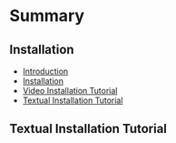 # Summary

## Installation

* [Introduction](README.md)
* [Installation](chapter1.md)
* [Video Installation Tutorial](/chapter1.md#installation)
* [Textual Installation Tutorial](/chapter1.md#textual-installation-tutorial)

## Textual Installation Tutorial


